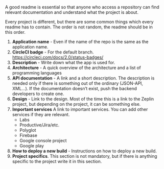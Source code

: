 A good readme is essential so that anyone who access a repository can find relevant documentation and understand what the project is about.

Every project is different, but there are some common things which every readme has to contain. The order is not random, the readme should be in this order. 

1. **Application name** - Even if the name of the repo is the same as the application name. 
2. **CircleCI badge** - For the default branch. https://circleci.com/docs/2.0/status-badges/
3. **Description** - Write down what the app is used for. 
4. **Architecture** - A quick overview of the architecture and a list of programming languages
5. **API documentation** - A link and a short description. The description is needed only if there is something out of the ordinary (JSON-API, XML…). If the documentation doesn’t exist, push the backend developers to create one. 
6. **Design** - Link to the design. Most of the time this is a link to the Zeplin project, but depending on the project, it can be something else.
7. **Important services**
A link to important services. You can add other services if they are relevant.
	* Labs
	* Productive/Jira/etc.
	* Polyglot
	* Firebase
	* Google console project
	* Google play  
8. **How to deploy a new build** - Instructions on how to deploy a new build.
9. **Project specifics**. This section is not mandatory, but if there is anything specific to the project write it in this section.
